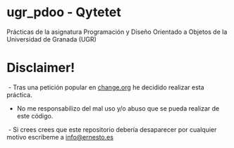 # ugr_pdoo - Qytetet

Prácticas de la asignatura Programación y Diseño Orientado a Objetos de la Universidad de Granada (UGR)

# Disclaimer!

  - Tras una petición popular en [change.org](https://www.change.org/p/erseco-que-erseco-vuelva-a-hacer-la-pr%C3%A1ctica-de-pdoo) he decidido realizar esta práctica.
  
  - No me responsabilizo del mal uso y/o abuso que se pueda realizar de este código.
  
  - Si crees crees que este repositorio debería desaparecer por cualquier motivo escríbeme a info@ernesto.es
  

